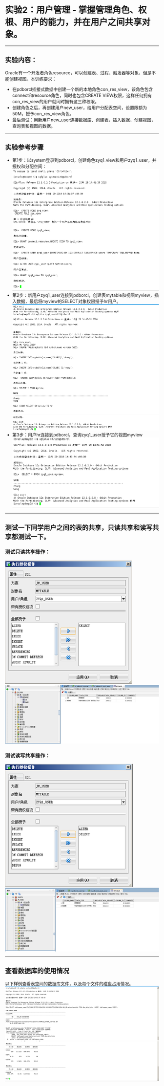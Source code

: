 # 实验2：用户管理 - 掌握管理角色、权根、用户的能力，并在用户之间共享对象。<br>
***
## 实验内容：
Oracle有一个开发者角色resource，可以创建表、过程、触发器等对象，但是不能创建视图。本训练要求：
* 在pdborcl插接式数据中创建一个新的本地角色con_res_view，该角色包含connect和resource角色，同时也包含CREATE VIEW权限，这样任何拥有con_res_view的用户就同时拥有这三种权限。
* 创建角色之后，再创建用户new_user，给用户分配表空间，设置限额为50M，授予con_res_view角色。
* 最后测试：用新用户new_user连接数据库、创建表，插入数据，创建视图，查询表和视图的数据。
***
## 实验参考步骤
* 第1步：以system登录到pdborcl，创建角色zyq1_view和用户zyq1_user，并授权和分配空间：
![](https://github.com/ZYQHZ/ORACLE/blob/master/test2/1.PNG)
* 第2步：新用户zyq1_user连接到pdborcl，创建表mytable和视图myview，插入数据，最后将myview的SELECT对象权限授予hr用户。
![](https://github.com/ZYQHZ/ORACLE/blob/master/test2/2.png)
![](https://github.com/ZYQHZ/ORACLE/blob/master/test2/22.png)
* 第3步：用户hr连接到pdborcl，查询zyq1_user授予它的视图myview
![](https://github.com/ZYQHZ/ORACLE/blob/master/test2/3.PNG)
***
## 测试一下同学用户之间的表的共享，只读共享和读写共享都测试一下。
### 测试只读共享操作：
![](https://github.com/ZYQHZ/ORACLE/blob/master/test2/%E5%8F%AA%E8%AF%BB.PNG)
![](https://github.com/ZYQHZ/ORACLE/blob/master/test2/%E5%8F%AA%E8%AF%BB1.PNG)
### 测试读写共享操作：
![](https://github.com/ZYQHZ/ORACLE/blob/master/test2/%E8%AF%BB%E5%86%99.PNG)
![](https://github.com/ZYQHZ/ORACLE/blob/master/test2/%E8%AF%BB%E5%86%991.PNG)
***
## 查看数据库的使用情况
以下样例查看表空间的数据库文件，以及每个文件的磁盘占用情况。
![](https://github.com/ZYQHZ/ORACLE/blob/master/test2/4.PNG)
![](https://github.com/ZYQHZ/ORACLE/blob/master/test2/44.PNG)

